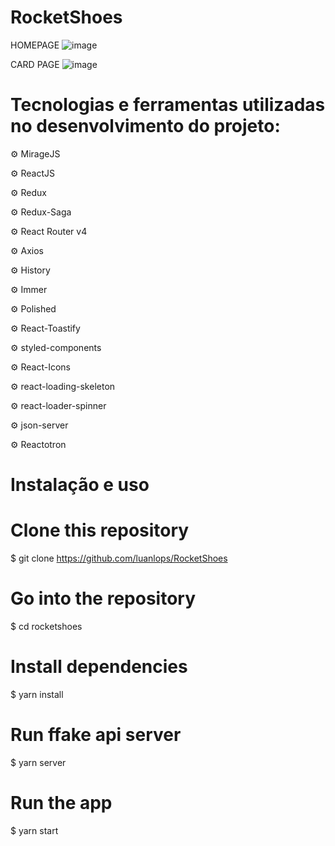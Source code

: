 # RocketShoes
HOMEPAGE
![image](https://user-images.githubusercontent.com/83570746/156630893-54a73a27-d910-4aea-9198-4e94d45392e9.png)

CARD PAGE 
![image](https://user-images.githubusercontent.com/83570746/156630992-f7abc613-5e19-43a2-9562-4bd0a7aafb98.png)

# Tecnologias e ferramentas utilizadas no desenvolvimento do projeto:

⚙️ MirageJS

⚙️ ReactJS

⚙️ Redux

⚙️ Redux-Saga

⚙️ React Router v4

⚙️ Axios

⚙️ History

⚙️ Immer

⚙️ Polished

⚙️ React-Toastify

⚙️ styled-components

⚙️ React-Icons

⚙️ react-loading-skeleton

⚙️ react-loader-spinner

⚙️ json-server

⚙️ Reactotron

# Instalação e uso

# Clone this repository
$ git clone https://github.com/luanlops/RocketShoes

# Go into the repository
$ cd rocketshoes

# Install dependencies
$ yarn install

# Run ffake api server
$ yarn server

# Run the app
$ yarn start

